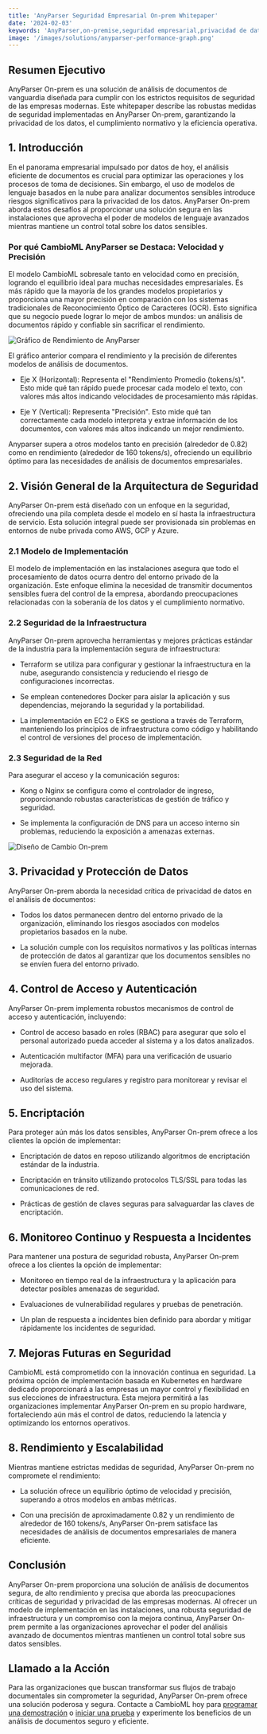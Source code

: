 ```yaml
---
title: 'AnyParser Seguridad Empresarial On-prem Whitepaper'
date: '2024-02-03'
keywords: 'AnyParser,on-premise,seguridad empresarial,privacidad de datos,análisis de documentos,seguridad de infraestructura,encriptación,control de acceso,cumplimiento,whitepaper'
image: '/images/solutions/anyparser-performance-graph.png'
---
```


## Resumen Ejecutivo

AnyParser On-prem es una solución de análisis de documentos de vanguardia diseñada para cumplir con los estrictos requisitos de seguridad de las empresas modernas. Este whitepaper describe las robustas medidas de seguridad implementadas en AnyParser On-prem, garantizando la privacidad de los datos, el cumplimiento normativo y la eficiencia operativa.

## 1. Introducción

En el panorama empresarial impulsado por datos de hoy, el análisis eficiente de documentos es crucial para optimizar las operaciones y los procesos de toma de decisiones. Sin embargo, el uso de modelos de lenguaje basados en la nube para analizar documentos sensibles introduce riesgos significativos para la privacidad de los datos. AnyParser On-prem aborda estos desafíos al proporcionar una solución segura en las instalaciones que aprovecha el poder de modelos de lenguaje avanzados mientras mantiene un control total sobre los datos sensibles.

### Por qué CambioML AnyParser se Destaca: Velocidad y Precisión

El modelo CambioML sobresale tanto en velocidad como en precisión, logrando el equilibrio ideal para muchas necesidades empresariales. Es más rápido que la mayoría de los grandes modelos propietarios y proporciona una mayor precisión en comparación con los sistemas tradicionales de Reconocimiento Óptico de Caracteres (OCR). Esto significa que su negocio puede lograr lo mejor de ambos mundos: un análisis de documentos rápido y confiable sin sacrificar el rendimiento.

![Gráfico de Rendimiento de AnyParser](/images/solutions/anyparser-performance-graph.png)

El gráfico anterior compara el rendimiento y la precisión de diferentes modelos de análisis de documentos.

- Eje X (Horizontal): Representa el "Rendimiento Promedio (tokens/s)". Esto mide qué tan rápido puede procesar cada modelo el texto, con valores más altos indicando velocidades de procesamiento más rápidas.

- Eje Y (Vertical): Representa "Precisión". Esto mide qué tan correctamente cada modelo interpreta y extrae información de los documentos, con valores más altos indicando un mejor rendimiento.

Anyparser supera a otros modelos tanto en precisión (alrededor de 0.82) como en rendimiento (alrededor de 160 tokens/s), ofreciendo un equilibrio óptimo para las necesidades de análisis de documentos empresariales.

## 2. Visión General de la Arquitectura de Seguridad

AnyParser On-prem está diseñado con un enfoque en la seguridad, ofreciendo una pila completa desde el modelo en sí hasta la infraestructura de servicio. Esta solución integral puede ser provisionada sin problemas en entornos de nube privada como AWS, GCP y Azure.

### 2.1 Modelo de Implementación

El modelo de implementación en las instalaciones asegura que todo el procesamiento de datos ocurra dentro del entorno privado de la organización. Este enfoque elimina la necesidad de transmitir documentos sensibles fuera del control de la empresa, abordando preocupaciones relacionadas con la soberanía de los datos y el cumplimiento normativo.

### 2.2 Seguridad de la Infraestructura

AnyParser On-prem aprovecha herramientas y mejores prácticas estándar de la industria para la implementación segura de infraestructura:

- Terraform se utiliza para configurar y gestionar la infraestructura en la nube, asegurando consistencia y reduciendo el riesgo de configuraciones incorrectas.

- Se emplean contenedores Docker para aislar la aplicación y sus dependencias, mejorando la seguridad y la portabilidad.

- La implementación en EC2 o EKS se gestiona a través de Terraform, manteniendo los principios de infraestructura como código y habilitando el control de versiones del proceso de implementación.

### 2.3 Seguridad de la Red

Para asegurar el acceso y la comunicación seguros:

- Kong o Nginx se configura como el controlador de ingreso, proporcionando robustas características de gestión de tráfico y seguridad.

- Se implementa la configuración de DNS para un acceso interno sin problemas, reduciendo la exposición a amenazas externas.

![Diseño de Cambio On-prem](/images/solutions/cambio-onprem-design.png)

## 3. Privacidad y Protección de Datos

AnyParser On-prem aborda la necesidad crítica de privacidad de datos en el análisis de documentos:

- Todos los datos permanecen dentro del entorno privado de la organización, eliminando los riesgos asociados con modelos propietarios basados en la nube.

- La solución cumple con los requisitos normativos y las políticas internas de protección de datos al garantizar que los documentos sensibles no se envíen fuera del entorno privado.

## 4. Control de Acceso y Autenticación

AnyParser On-prem implementa robustos mecanismos de control de acceso y autenticación, incluyendo:

- Control de acceso basado en roles (RBAC) para asegurar que solo el personal autorizado pueda acceder al sistema y a los datos analizados.

- Autenticación multifactor (MFA) para una verificación de usuario mejorada.

- Auditorías de acceso regulares y registro para monitorear y revisar el uso del sistema.

## 5. Encriptación

Para proteger aún más los datos sensibles, AnyParser On-prem ofrece a los clientes la opción de implementar:

- Encriptación de datos en reposo utilizando algoritmos de encriptación estándar de la industria.

- Encriptación en tránsito utilizando protocolos TLS/SSL para todas las comunicaciones de red.

- Prácticas de gestión de claves seguras para salvaguardar las claves de encriptación.

## 6. Monitoreo Continuo y Respuesta a Incidentes

Para mantener una postura de seguridad robusta, AnyParser On-prem ofrece a los clientes la opción de implementar:

- Monitoreo en tiempo real de la infraestructura y la aplicación para detectar posibles amenazas de seguridad.

- Evaluaciones de vulnerabilidad regulares y pruebas de penetración.

- Un plan de respuesta a incidentes bien definido para abordar y mitigar rápidamente los incidentes de seguridad.

## 7. Mejoras Futuras en Seguridad

CambioML está comprometido con la innovación continua en seguridad. La próxima opción de implementación basada en Kubernetes en hardware dedicado proporcionará a las empresas un mayor control y flexibilidad en sus elecciones de infraestructura. Esta mejora permitirá a las organizaciones implementar AnyParser On-prem en su propio hardware, fortaleciendo aún más el control de datos, reduciendo la latencia y optimizando los entornos operativos.

## 8. Rendimiento y Escalabilidad

Mientras mantiene estrictas medidas de seguridad, AnyParser On-prem no compromete el rendimiento:

- La solución ofrece un equilibrio óptimo de velocidad y precisión, superando a otros modelos en ambas métricas.

- Con una precisión de aproximadamente 0.82 y un rendimiento de alrededor de 160 tokens/s, AnyParser On-prem satisface las necesidades de análisis de documentos empresariales de manera eficiente.

## Conclusión

AnyParser On-prem proporciona una solución de análisis de documentos segura, de alto rendimiento y precisa que aborda las preocupaciones críticas de seguridad y privacidad de las empresas modernas. Al ofrecer un modelo de implementación en las instalaciones, una robusta seguridad de infraestructura y un compromiso con la mejora continua, AnyParser On-prem permite a las organizaciones aprovechar el poder del análisis avanzado de documentos mientras mantienen un control total sobre sus datos sensibles.

## Llamado a la Acción

Para las organizaciones que buscan transformar sus flujos de trabajo documentales sin comprometer la seguridad, AnyParser On-prem ofrece una solución poderosa y segura. Contacte a CambioML hoy para [programar una demostración](https://www.cambioml.com/book-demo) o [iniciar una prueba](https://www.cambioml.com/sandbox) y experimente los beneficios de un análisis de documentos seguro y eficiente.
